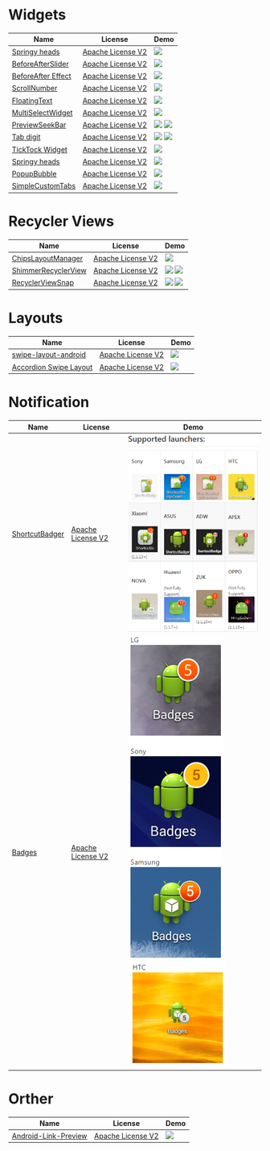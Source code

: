Widgets
======================
Name | License | Demo
--- | --- | ---
[Springy heads](https://android-arsenal.com/details/1/3142#!description) | [Apache License V2](https://www.apache.org/licenses/LICENSE-2.0) | <img src="https://raw.githubusercontent.com/flipkart-incubator/springy-heads/master/demo/demo.gif" width="49%">
[BeforeAfterSlider](https://android-arsenal.com/details/1/4795#!description) | [Apache License V2](https://www.apache.org/licenses/LICENSE-2.0) | <img src="https://raw.githubusercontent.com/developer--/before_after_slider/master/before-after-slider.gif" width="49%">
[BeforeAfter Effect](https://android-arsenal.com/details/1/4690) | [Apache License V2](https://www.apache.org/licenses/LICENSE-2.0) | <img src="https://cloud.githubusercontent.com/assets/4138527/19211444/9713cbdc-8d3c-11e6-84af-18a18ab02efb.gif?utm_source=android-arsenal.com&utm_medium=referral&utm_campaign=4690" width="49%">
[ScrollNumber](https://android-arsenal.com/details/1/3973) | [Apache License V2](https://www.apache.org/licenses/LICENSE-2.0) | <img src="https://raw.githubusercontent.com/a-voyager/ScrollNumber/master/imgs/01.gif" width="49%">
[FloatingText](https://android-arsenal.com/details/1/3360) | [Apache License V2](https://www.apache.org/licenses/LICENSE-2.0) | <img src="https://raw.githubusercontent.com/UFreedom/FloatingText/master/demo.gif" width="49%">
[MultiSelectWidget](https://android-arsenal.com/details/1/3467) | [Apache License V2](https://www.apache.org/licenses/LICENSE-2.0) | <img src="https://github.com/miteshpithadiya/MultiSelectWidget/blob/master/multiselectwidget/src/main/res/multiselectwidget.gif?utm_source=android-arsenal.com&utm_medium=referral&utm_campaign=3467" width="49%">
[PreviewSeekBar](https://android-arsenal.com/details/1/5199) | [Apache License V2](https://www.apache.org/licenses/LICENSE-2.0) | <img src="https://raw.githubusercontent.com/rubensousa/PreviewSeekBar/master/screenshots/playmovies.gif" width="49%"> <img src="https://raw.githubusercontent.com/rubensousa/PreviewSeekBar/master/screenshots/sample.gif" width="49%">
[Tab digit](https://android-arsenal.com/details/1/4786) | [Apache License V2](https://www.apache.org/licenses/LICENSE-2.0) | <img src="https://cloud.githubusercontent.com/assets/4138527/20869273/258ed640-ba6f-11e6-892c-a5986896134c.gif?utm_source=android-arsenal.com&utm_medium=referral&utm_campaign=4786" width="49%"> <img src="https://cloud.githubusercontent.com/assets/4138527/20869514/f503a208-ba73-11e6-800b-802d493e1a86.gif?utm_source=android-arsenal.com&utm_medium=referral&utm_campaign=4786" width="49%">
[TickTock Widget](https://android-arsenal.com/details/1/3556) | [Apache License V2](https://www.apache.org/licenses/LICENSE-2.0) | <img src="https://camo.githubusercontent.com/a99213ab9cbd3056b71b34d551d984ed422a438c/687474703a2f2f692e67697068792e636f6d2f50647835314a426635663930412e676966?utm_source=android-arsenal.com&utm_medium=referral&utm_campaign=3556" width="49%">
[Springy heads](https://android-arsenal.com/details/1/3142#!description) | [Apache License V2](https://www.apache.org/licenses/LICENSE-2.0) | <img src="https://raw.githubusercontent.com/alexive/visual-goodies/master/images/sample1.gif" width="49%"> 
[PopupBubble](https://android-arsenal.com/details/1/4110) | [Apache License V2](https://www.apache.org/licenses/LICENSE-2.0) | <img src="https://camo.githubusercontent.com/3f8912b907378a5227100a1c6d2868d641a826c6/687474703a2f2f7777772e77656269616e6b732e636f6d2f706f707570627562626c652f322e706e67?utm_source=android-arsenal.com&utm_medium=referral&utm_campaign=4110" width="49%"> 
[SimpleCustomTabs](https://android-arsenal.com/details/1/2950) | [Apache License V2](https://www.apache.org/licenses/LICENSE-2.0) | <img src="https://raw.githubusercontent.com/eliseomartelli/SimpleCustomTabs/master/assets/Screenshot1.jpg" width="49%"> 


Recycler Views
======================
Name | License | Demo
--- | --- | ---
[ChipsLayoutManager](https://android-arsenal.com/details/1/4568) | [Apache License V2](https://www.apache.org/licenses/LICENSE-2.0) | <img src="https://github.com/BelooS/ChipsLayoutManager/blob/master/images/demo.gif" width="49%">
[ShimmerRecyclerView](https://android-arsenal.com/details/1/5058) | [Apache License V2](https://www.apache.org/licenses/LICENSE-2.0) | <img src="https://raw.githubusercontent.com/sharish/ShimmerRecyclerView/master/screenshots/list_demo.gif" width="49%"> <img src="https://raw.githubusercontent.com/sharish/ShimmerRecyclerView/master/screenshots/grid_demo.gif" width="49%">
[RecyclerViewSnap](https://github.com/rubensousa/RecyclerViewSnap/blob/master/screens/snap_googleplay.gif) | [Apache License V2](https://www.apache.org/licenses/LICENSE-2.0) | <img src="https://github.com/rubensousa/RecyclerViewSnap/blob/master/screens/snap_googleplay.gif" width="49%"> <img src="https://github.com/rubensousa/RecyclerViewSnap/blob/master/screens/snap_final.gif" width="49%">

Layouts
======================
Name | License | Demo
--- | --- | ---
[swipe-layout-android](https://github.com/rambler-digital-solutions/swipe-layout-android) | [Apache License V2](https://www.apache.org/licenses/LICENSE-2.0) | <img src="https://raw.githubusercontent.com/rambler-digital-solutions/swipe-layout-android/master/rambler.mail.gif" >
[Accordion Swipe Layout](https://android-arsenal.com/details/1/4821) | [Apache License V2](https://www.apache.org/licenses/LICENSE-2.0) | <img src="https://camo.githubusercontent.com/947a2ee139c3c2f814fb19fcfbfecf2aab9e6b50/687474703a2f2f692e67697068792e636f6d2f6c337652327130384c466b4e48446767382e676966?utm_source=android-arsenal.com&utm_medium=referral&utm_campaign=4821">

Notification
======================
Name | License | Demo
--- | --- | ---
[ShortcutBadger](https://github.com/leolin310148/ShortcutBadger) | [Apache License V2](https://www.apache.org/licenses/LICENSE-2.0) | <img src="/art/notification.png" width="100%" width="49%">
[Badges](https://github.com/arturogutierrez/Badges) | [Apache License V2](https://www.apache.org/licenses/LICENSE-2.0) | <img src="/art/notification_3.png"> <img src="/art/notification_4.png">

Orther
======================
Name | License | Demo
--- | --- | ---
[Android-Link-Preview](https://github.com/LeonardoCardoso/Android-Link-Preview) | [Apache License V2](https://www.apache.org/licenses/LICENSE-2.0) | <img src="https://github.com/LeonardoCardoso/Android-Link-Preview/blob/master/images/VSejRyV.gif" width="49%">




